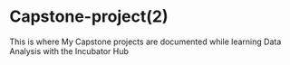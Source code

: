 # Capstone-project(2)
This is where My Capstone projects are documented  while learning Data Analysis with the Incubator Hub
